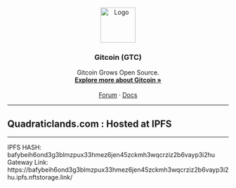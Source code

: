 <!-- PROJECT LOGO -->
<br />
<p align="center">
  <a href="https://gitcoin.co/">
    <img src="https://d3vv6lp55qjaqc.cloudfront.net/items/263e3q1M2Y2r3L1X3c2y/helmet.png" alt="Logo" width="80" height="80">
  </a>

  <h3 align="center">Gitcoin (GTC)</h3>

  <p align="center">
    Gitcoin Grows Open Source.
    <br />
    <a href="https://gitcoin.co/"><strong>Explore more about Gitcoin »</strong></a>
    <br />
    <br />
    <a href="https://gov.gitcoin.co/">Forum</a>
    ·
    <a href="https://docs.gitcoin.co">Docs</a>
  </p>
</p>
<hr>

## Quadraticlands.com : Hosted at IPFS

<hr>
IPFS HASH: bafybeih6ond3g3blmzpux33hmez6jen45zckmh3wqcrziz2b6vayp3i2hu <br>
Gateway Link: https://bafybeih6ond3g3blmzpux33hmez6jen45zckmh3wqcrziz2b6vayp3i2hu.ipfs.nftstorage.link/
